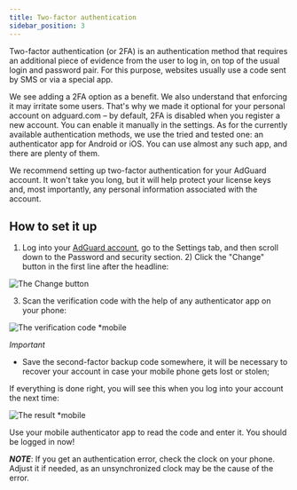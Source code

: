 ```yaml
---
title: Two-factor authentication
sidebar_position: 3
---
```


Two-factor authentication (or 2FA) is an authentication method that requires an additional piece of evidence from the user to log in, on top of the usual login and password pair. For this purpose, websites usually use a code sent by SMS or via a special app.

We see adding a 2FA option as a benefit. We also understand that enforcing it may irritate some users. That's why we made it optional for your personal account on adguard.com – by default, 2FA is disabled when you register a new account. You can enable it manually in the settings. As for the currently available authentication methods, we use the tried and tested one: an authenticator app for Android or iOS. You can use almost any such app, and there are plenty of them.

We recommend setting up two-factor authentication for your AdGuard account. It won't take you long, but it will help protect your license keys and, most importantly, any personal information associated with the account.


## How to set it up

1) Log into your [AdGuard account](https://auth.adguard.com/login.html), go to the Settings tab, and then scroll down to the Password and security section. 2) Click the "Change" button in the first line after the headline:

![The Change button](https://cdn.adtidy.org/content/kb/ad_blocker/general/2fa.png)

3) Scan the verification code with the help of any authenticator app on your phone:

![The verification code *mobile](https://cdn.adtidy.org/public/Adguard/kb/newscreenshots/En/General/2Fa2en.png)

*Important*
* Save the second-factor backup code somewhere, it will be necessary to recover your account in case your mobile phone gets lost or stolen;

If everything is done right, you will see this when you log into your account the next time:

![The result *mobile](https://cdn.adtidy.org/public/Adguard/kb/newscreenshots/En/General/2Fa3en.png)

Use your mobile authenticator app to read the code and enter it. You should be logged in now!

***NOTE***: If you get an authentication error, check the clock on your phone. Adjust it if needed, as an unsynchronized clock may be the cause of the error.